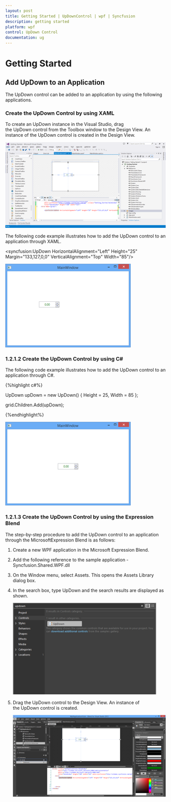 ```yaml
---
layout: post
title: Getting Started | UpDownControl | wpf | Syncfusion
description: getting started
platform: wpf
control: UpDown Control
documentation: ug
---
```


# Getting Started

## Add UpDown to an Application

The UpDown control can be added to an application by using the following applications.

### Create the UpDown Control by using XAML

To create an UpDown instance in the Visual Studio, drag the UpDown control from the Toolbox window to the Design View. An instance of the UpDown control is created in the Design View.

![](Getting-Started_images/Getting-Started_img1.png)



The following code example illustrates how to add the UpDown control to an application through XAML.

<syncfusion:UpDown HorizontalAlignment="Left" Height="25" Margin="133,127,0,0" VerticalAlignment="Top" Width="85"/>



![](Getting-Started_images/Getting-Started_img2.png)



### 1.2.1.2 Create the UpDown Control by using C#

The following code example illustrates how to add the UpDown control to an application through C#.

{%highlight c#%}



UpDown upDown = new UpDown() { Height = 25, Width = 85 };

grid.Children.Add(upDown);

{%endhighlight%}

![](Getting-Started_images/Getting-Started_img3.png)



### 1.2.1.3 Create the UpDown Control by using the Expression Blend

The step-by-step procedure to add the UpDown control to an application through the MicrosoftExpression Blend is as follows:

1. Create a new WPF application in the Microsoft Expression Blend.
2. Add the following reference to the sample application - Syncfusion.Shared.WPF.dll
3. On the Window menu, select Assets. This opens the Assets Library dialog box.
4. In the search box, type UpDown and the search results are displayed as shown.



   ![](Getting-Started_images/Getting-Started_img4.png)



5. Drag the UpDown control to the Design View. An instance of the UpDown control is created.

   ![](Getting-Started_images/Getting-Started_img5.png)



